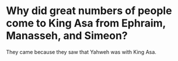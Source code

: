 # Why did great numbers of people come to King Asa from Ephraim, Manasseh, and Simeon?

They came because they saw that Yahweh was with King Asa. 